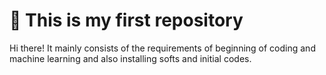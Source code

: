 # 📌 This is my first repository
Hi there!
It mainly consists of the requirements of beginning of coding and machine learning and also installing softs and initial codes.
